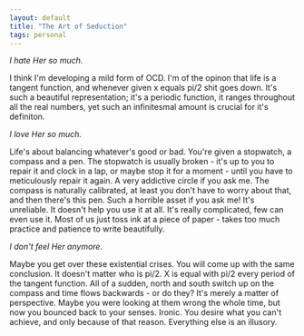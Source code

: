 ```yaml
---
layout: default
title: "The Art of Seduction"
tags: personal
---
```


_I hate Her so much._

I think I'm developing a mild form of OCD. I'm of the opinon that life is a tangent function, and whenever given x equals pi/2 shit goes down. It's such a beautiful representation; it's a periodic function, it ranges throughout all the real numbers, yet such an infinitesmal amount is crucial for it's definiton.

_I love Her so much._

Life's about balancing whatever's good or bad. You're given a stopwatch, a compass and a pen. The stopwatch is usually broken - it's up to you to repair it and clock in a lap, or maybe stop it for a moment - until you have to meticulously repair it again. A very addictive circle if you ask me. The compass is naturally calibrated, at least you don't have to worry about that, and then there's this pen. Such a horrible asset if you ask me! It's unreliable. It doesn't help you use it at all. It's really complicated, few can even use it. Most of us just toss ink at a piece of paper - takes too much practice and patience to write beautifully.

_I don't feel Her anymore._

Maybe you get over these existential crises. You will come up with the same conclusion. It doesn't matter who is pi/2. X is equal with pi/2 every period of the tangent function. All of a sudden, north and south switch up on the compass and time flows backwards - or do they? It's merely a matter of perspective. Maybe you were looking at them wrong the whole time, but now you bounced back to your senses. Ironic. You desire what you can't achieve, and only because of that reason. Everything else is an illusory.
